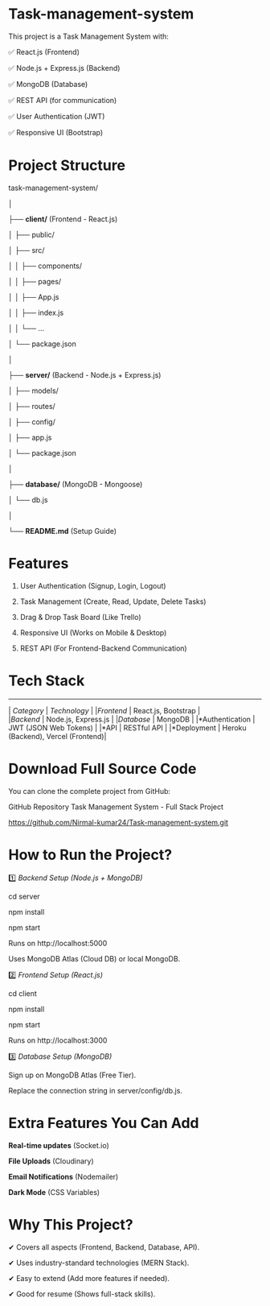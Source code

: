 # Task-management-system
This project is a Task Management System with:

✅ React.js (Frontend)

✅ Node.js + Express.js (Backend)

✅ MongoDB (Database)

✅ REST API (for communication)

✅ User Authentication (JWT)

✅ Responsive UI (Bootstrap)

# Project Structure
task-management-system/

│

├── **client/** (Frontend - React.js)

│   ├── public/

│   ├── src/

│   │   ├── components/

│   │   ├── pages/ 

│   │   ├── App.js

│   │   ├── index.js

│   │   └── ...

│   └── package.json

│

├── **server/** (Backend - Node.js + Express.js)

│   ├── models/

│   ├── routes/

│   ├── config/

│   ├── app.js

│   └── package.json

│

├── **database/** (MongoDB - Mongoose)

│   └── db.js

│

└── **README.md** (Setup Guide)

# Features
1. User Authentication (Signup, Login, Logout)

2. Task Management (Create, Read, Update, Delete Tasks)

3. Drag & Drop Task Board (Like Trello)

4. Responsive UI (Works on Mobile & Desktop)

5. REST API (For Frontend-Backend Communication)
   
# Tech Stack
 _________________________________________________________________
|      *Category*	           |           *Technology*             |
|*Frontend*	                 |    React.js, Bootstrap             |      
|*Backend*	                 |    Node.js, Express.js             |
|*Database*                  |          MongoDB                   |
|*Authentication	           |   JWT (JSON Web Tokens)            |
|*API	                       |        RESTful API                 |
|*Deployment	               | Heroku (Backend), Vercel (Frontend)|

# Download Full Source Code
You can clone the complete project from GitHub:

 GitHub Repository
 Task Management System - Full Stack Project

https://github.com/Nirmal-kumar24/Task-management-system.git

#  How to Run the Project?

1️⃣ *Backend Setup (Node.js + MongoDB)*

cd server

npm install

npm start

Runs on http://localhost:5000

Uses MongoDB Atlas (Cloud DB) or local MongoDB.

2️⃣ *Frontend Setup (React.js)*

cd client

npm install

npm start

Runs on http://localhost:3000

3️⃣ *Database Setup (MongoDB)*

Sign up on MongoDB Atlas (Free Tier).

Replace the connection string in server/config/db.js.

# Extra Features You Can Add

**Real-time updates** (Socket.io)

**File Uploads** (Cloudinary)

**Email Notifications** (Nodemailer)

**Dark Mode** (CSS Variables)

# Why This Project?

✔ Covers all aspects (Frontend, Backend, Database, API).

✔ Uses industry-standard technologies (MERN Stack).

✔ Easy to extend (Add more features if needed).

✔ Good for resume (Shows full-stack skills).
